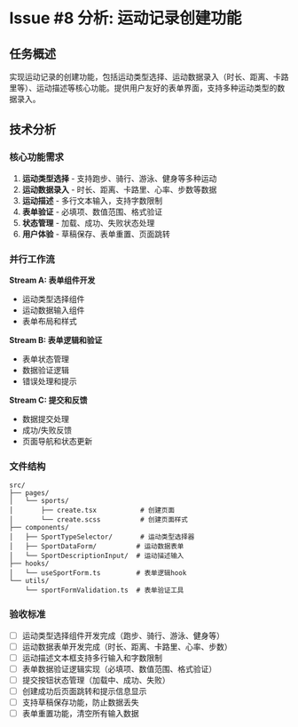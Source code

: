 # Issue #8 分析: 运动记录创建功能

## 任务概述
实现运动记录的创建功能，包括运动类型选择、运动数据录入（时长、距离、卡路里等）、运动描述等核心功能。提供用户友好的表单界面，支持多种运动类型的数据录入。

## 技术分析

### 核心功能需求
1. **运动类型选择** - 支持跑步、骑行、游泳、健身等多种运动
2. **运动数据录入** - 时长、距离、卡路里、心率、步数等数据
3. **运动描述** - 多行文本输入，支持字数限制
4. **表单验证** - 必填项、数值范围、格式验证
5. **状态管理** - 加载、成功、失败状态处理
6. **用户体验** - 草稿保存、表单重置、页面跳转

### 并行工作流
**Stream A: 表单组件开发**
- 运动类型选择组件
- 运动数据输入组件
- 表单布局和样式

**Stream B: 表单逻辑和验证**
- 表单状态管理
- 数据验证逻辑
- 错误处理和提示

**Stream C: 提交和反馈**
- 数据提交处理
- 成功/失败反馈
- 页面导航和状态更新

### 文件结构
```
src/
├── pages/
│   └── sports/
│       ├── create.tsx           # 创建页面
│       └── create.scss          # 创建页面样式
├── components/
│   ├── SportTypeSelector/       # 运动类型选择器
│   ├── SportDataForm/          # 运动数据表单
│   └── SportDescriptionInput/  # 运动描述输入
├── hooks/
│   └── useSportForm.ts         # 表单逻辑hook
└── utils/
    └── sportFormValidation.ts  # 表单验证工具
```

### 验收标准
- [ ] 运动类型选择组件开发完成（跑步、骑行、游泳、健身等）
- [ ] 运动数据表单开发完成（时长、距离、卡路里、心率、步数）
- [ ] 运动描述文本框支持多行输入和字数限制
- [ ] 表单数据验证逻辑实现（必填项、数值范围、格式验证）
- [ ] 提交按钮状态管理（加载中、成功、失败）
- [ ] 创建成功后页面跳转和提示信息显示
- [ ] 支持草稿保存功能，防止数据丢失
- [ ] 表单重置功能，清空所有输入数据
